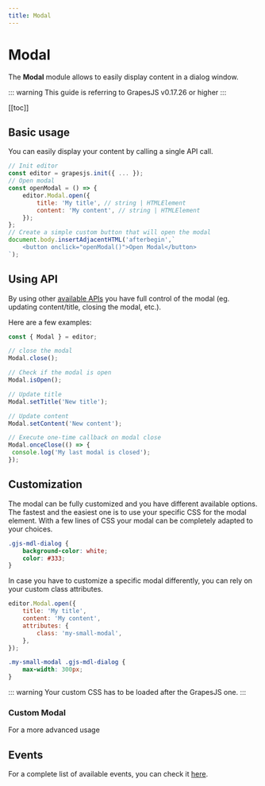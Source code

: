 ```yaml
---
title: Modal
---
```


# Modal

The **Modal** module allows to easily display content in a dialog window.

::: warning
This guide is referring to GrapesJS v0.17.26 or higher
:::

[[toc]]



## Basic usage

You can easily display your content by calling a single API call.

```js
// Init editor
const editor = grapesjs.init({ ... });
// Open modal
const openModal = () => {
    editor.Modal.open({
        title: 'My title', // string | HTMLElement
        content: 'My content', // string | HTMLElement
    });
};
// Create a simple custom button that will open the modal
document.body.insertAdjacentHTML('afterbegin',`
    <button onclick="openModal()">Open Modal</button>
`);
```

## Using API

By using other [available APIs](/api/modal_dialog.html) you have full control of the modal (eg. updating content/title, closing the modal, etc.).

Here are a few examples:

```js
const { Modal } = editor;

// close the modal
Modal.close();

// Check if the modal is open
Modal.isOpen();

// Update title
Modal.setTitle('New title');

// Update content
Modal.setContent('New content');

// Execute one-time callback on modal close
Modal.onceClose(() => {
 console.log('My last modal is closed');
});
```

## Customization

The modal can be fully customized and you have different available options.
The fastest and the easiest one is to use your specific CSS for the modal element. With a few lines of CSS your modal can be completely adapted to your choices.

```css
.gjs-mdl-dialog {
    background-color: white;
    color: #333;
}
```

In case you have to customize a specific modal differently, you can rely on your custom class attributes.

```js
editor.Modal.open({
    title: 'My title',
    content: 'My content',
    attributes: {
        class: 'my-small-modal',
    },
});
```

```css
.my-small-modal .gjs-mdl-dialog {
    max-width: 300px;
}
```

::: warning
Your custom CSS has to be loaded after the GrapesJS one.
:::

### Custom Modal

For a more advanced usage


## Events

For a complete list of available events, you can check it [here](/api/modal_dialog.html#available-events).